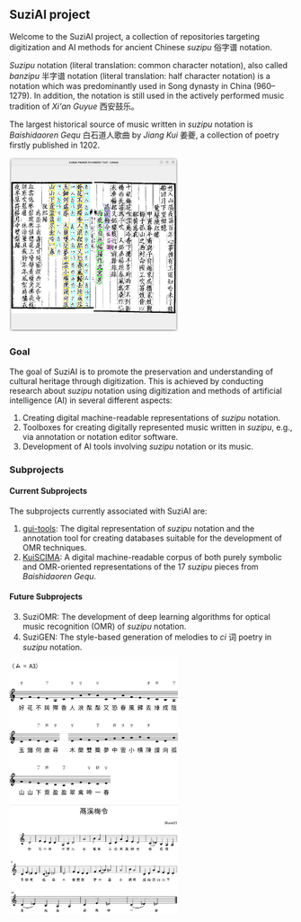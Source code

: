 ## SuziAI project

Welcome to the SuziAI project, a collection of repositories targeting digitization and AI methods for ancient Chinese
*suzipu* 俗字谱 notation.

*Suzipu* notation (literal translation: common character notation), also called *banzipu* 半字谱 notation (literal
translation: half character notation) is a notation which was predominantly used in Song dynasty in China (960–1279).
In addition, the notation is still used in the actively performed music tradition of *Xi'an Guyue* 西安鼓乐。

The largest historical source of music written in *suzipu* notation is *Baishidaoren Gequ* 白石道人歌曲 by *Jiang Kui*
姜夔, a collection of poetry firstly published in 1202.

<img src="profile/original.png" width="300">

### Goal

The goal of SuziAI is to promote the preservation and understanding of cultural heritage through digitization. This is
achieved by conducting research about *suzipu* notation using digitization and methods of artificial intelligence
(AI) in several different aspects:

1. Creating digital machine-readable representations of *suzipu* notation.
2. Toolboxes for creating digitally represented music written in *suzipu*, e.g., via annotation or notation editor software.
3. Development of AI tools involving *suzipu* notation or its music.


### Subprojects

#### Current Subprojects
The subprojects currently associated with SuziAI are:
1. [gui-tools](https://github.com/SuziAI/gui-tools): The digital representation of *suzipu* notation and the annotation
   tool for creating databases suitable for the development of OMR techniques.
2. [KuiSCIMA](https://github.com/SuziAI/KuiSCIMA): A digital machine-readable corpus of both purely symbolic and OMR-oriented representations of the 17
   *suzipu* pieces from *Baishidaoren Gequ*.

#### Future Subprojects
3. SuziOMR: The development of deep learning algorithms for optical music recognition (OMR) of *suzipu* notation.
4. SuziGEN: The style-based generation of melodies to *ci* 词 poetry in *suzipu* notation.


<img src="profile/intermediate_notation.png" width="300">
<img src="profile/transnotation.png" width="300">



